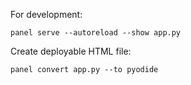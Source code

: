 For development:

    panel serve --autoreload --show app.py

Create deployable HTML file:

    panel convert app.py --to pyodide
